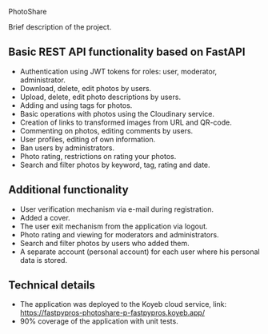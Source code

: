 PhotoShare

Brief description of the project.

## Basic REST API functionality based on FastAPI

- Authentication using JWT tokens for roles: user, moderator, administrator.
- Download, delete, edit photos by users.
- Upload, delete, edit photo descriptions by users.
- Adding and using tags for photos.
- Basic operations with photos using the Cloudinary service.
- Creation of links to transformed images from URL and QR-code.
- Commenting on photos, editing comments by users.
- User profiles, editing of own information.
- Ban users by administrators.
- Photo rating, restrictions on rating your photos.
- Search and filter photos by keyword, tag, rating and date.

## Additional functionality

- User verification mechanism via e-mail during registration.
- Added a cover.
- The user exit mechanism from the application via logout.
- Photo rating and viewing for moderators and administrators.
- Search and filter photos by users who added them.
- A separate account (personal account) for each user where his personal data is stored.

## Technical details

- The application was deployed to the Koyeb cloud service, link: https://fastpypros-photoshare-p-fastpypros.koyeb.app/
- 90% coverage of the application with unit tests.